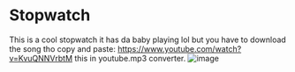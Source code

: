 # Stopwatch

This is a cool stopwatch it has da baby playing lol but you have to download the song tho copy and paste: https://www.youtube.com/watch?v=KvuQNNVrbtM this in youtube.mp3 converter.
![image](https://user-images.githubusercontent.com/68082556/114282287-f4136c80-9a10-11eb-859d-d9229678f52e.png)
